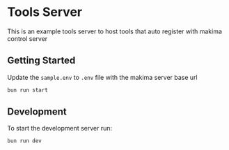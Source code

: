 # Tools Server

This is an example tools server to host tools that auto register with makima control server

## Getting Started
Update the `sample.env` to `.env` file with the makima server base url
```bash
bun run start 
```

## Development
To start the development server run:
```bash
bun run dev
```
